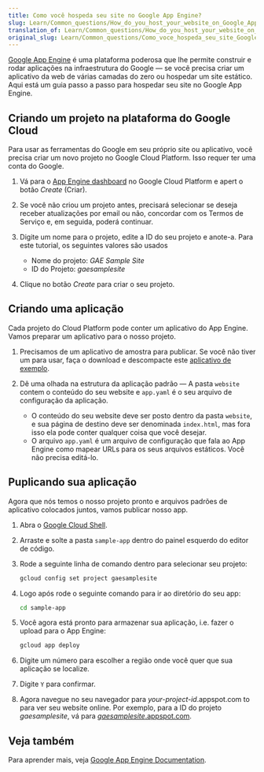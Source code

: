 ```yaml
---
title: Como você hospeda seu site no Google App Engine?
slug: Learn/Common_questions/How_do_you_host_your_website_on_Google_App_Engine
translation_of: Learn/Common_questions/How_do_you_host_your_website_on_Google_App_Engine
original_slug: Learn/Common_questions/Como_voce_hospeda_seu_site_Google_App_Engine
---
```


[Google App Engine](https://cloud.google.com/appengine/) é uma plataforma poderosa que lhe permite construir e rodar aplicações na infraestrutura do Google — se você precisa criar um aplicativo da web de várias camadas do zero ou hospedar um site estático. Aqui está um guia passo a passo para hospedar seu site no Google App Engine.

## Criando um projeto na plataforma do Google Cloud

Para usar as ferramentas do Google em seu próprio site ou aplicativo, você precisa criar um novo projeto no Google Cloud Platform. Isso requer ter uma conta do Google.

1. Vá para o [App Engine dashboard](https://console.cloud.google.com/projectselector/appengine) no Google Cloud Platform e apert o botão _Create_ (Criar).
2. Se você não criou um projeto antes, precisará selecionar se deseja receber atualizações por email ou não, concordar com os Termos de Serviço e, em seguida, poderá continuar.
3. Digite um nome para o projeto, edite a ID do seu projeto e anote-a. Para este tutorial, os seguintes valores são usados

    - Nome do projeto: _GAE Sample Site_
    - ID do Projeto: _gaesamplesite_

4. Clique no botão _Create_ para criar o seu projeto.

## Criando uma aplicação

Cada projeto do Cloud Platform pode conter um aplicativo do App Engine. Vamos preparar um aplicativo para o nosso projeto.

1. Precisamos de um aplicativo de amostra para publicar. Se você não tiver um para usar, faça o download e descompacte este [aplicativo de exemplo](https://gaesamplesite.appspot.com/downloads.html).
2. Dê uma olhada na estrutura da aplicação padrão — A pasta `website` contem o conteúdo do seu website e `app.yaml` é o seu arquivo de configuração da aplicação.

    - O conteúdo do seu website deve ser posto dentro da pasta `website`, e sua página de destino deve ser denominada `index.html`, mas fora isso ela pode conter qualquer coisa que você desejar.
    - O arquivo `app.yaml` é um arquivo de configuração que fala ao App Engine como mapear URLs para os seus arquivos estáticos. Você não precisa editá-lo.

## Puplicando sua aplicação

Agora que nós temos o nosso projeto pronto e arquivos padrões de aplicativo colocados juntos, vamos publicar nosso app.

1. Abra o [Google Cloud Shell](https://console.cloud.google.com/cloudshell/editor).
2. Arraste e solte a pasta `sample-app` dentro do painel esquerdo do editor de código.
3. Rode a seguinte linha de comando dentro para selecionar seu projeto:

    ```bash
    gcloud config set project gaesamplesite
    ```

4. Logo após rode o seguinte comando para ir ao diretório do seu app:

    ```bash
    cd sample-app
    ```

5. Você agora está pronto para armazenar sua aplicação, i.e. fazer o upload para o App Engine:

    ```bash
    gcloud app deploy
    ```

6. Digite um número para escolher a região onde você quer que sua aplicação se localize.
7. Digite `Y` para confirmar.
8. Agora navegue no seu navegador para _your-project-id_.appspot.com to para ver seu website online. Por exemplo, para a ID do projeto _gaesamplesite_, vá para [_gaesamplesite_.appspot.com](https://gaesamplesite.appspot.com/).

## Veja também

Para aprender mais, veja [Google App Engine Documentation](https://cloud.google.com/appengine/docs/).

